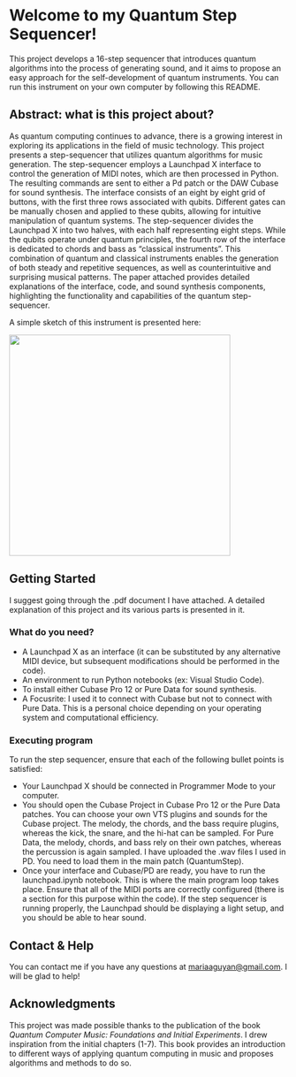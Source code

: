 # Welcome to my Quantum Step Sequencer!

This project develops a 16-step sequencer that introduces quantum algorithms into the process of generating sound, and it aims to propose an easy approach for the self-development of quantum instruments. You can run this instrument on your own computer by following this README.

## Abstract: what is this project about?

As quantum computing continues to advance, there is a growing interest in exploring its applications in the field of music technology. This project presents a step-sequencer that utilizes quantum algorithms for music generation. The step-sequencer employs a Launchpad X interface to control the generation of MIDI notes, which are then processed in Python. The resulting commands are sent to either a Pd patch or the DAW Cubase for sound synthesis. The interface consists of an eight by eight grid of buttons, with the first three rows associated with qubits. Different gates can be manually chosen and applied to these qubits, allowing for intuitive manipulation of quantum systems. The step-sequencer divides the Launchpad X into two halves, with each half representing eight steps. While the qubits operate under quantum principles, the fourth row of the interface is dedicated to chords and bass as “classical instruments”. This combination of quantum and classical instruments enables the generation of both steady and repetitive sequences, as well as counterintuitive and surprising musical patterns. The paper attached provides detailed explanations of the interface, code, and sound synthesis components, highlighting the functionality and capabilities of the quantum step-sequencer.

A simple sketch of this instrument is presented here: 

<img src="https://github.com/maria-aguado/Quantum-Step-Sequencer/assets/114862739/d84418f6-1896-458f-b961-6066412c9172" width="400" />

## Getting Started

I suggest going through the .pdf document I have attached. A detailed explanation of this project and its various parts is presented in it. 

### What do you need?

* A Launchpad X as an interface (it can be substituted by any alternative MIDI device, but subsequent modifications should be performed in the code).
* An environment to run Python notebooks (ex: Visual Studio Code).
* To install either Cubase Pro 12 or Pure Data for sound synthesis.
* A Focusrite: I used it to connect with Cubase but not to connect with Pure Data. This is a personal choice depending on your operating system and computational efficiency.

### Executing program

To run the step sequencer, ensure that each of the following bullet points is satisfied:

* Your Launchpad X should be connected in Programmer Mode to your computer.
* You should open the Cubase Project in Cubase Pro 12 or the Pure Data patches. You can choose your own VTS plugins and sounds for the Cubase project. The melody, the chords, and the bass require plugins, whereas the kick, the snare, and the hi-hat can be sampled. For Pure Data, the melody, chords, and bass rely on their own patches, whereas the percussion is again sampled. I have uploaded the .wav files I used in PD. You need to load them in the main patch (QuantumStep).
* Once your interface and Cubase/PD are ready, you have to run the launchpad.ipynb notebook. This is where the main program loop takes place. Ensure that all of the MIDI ports are correctly configured (there is a section for this purpose within the code). If the step sequencer is running properly, the Launchpad should be displaying a light setup, and you should be able to hear sound.

## Contact & Help

You can contact me if you have any questions at mariaaguyan@gmail.com. I will be glad to help!

## Acknowledgments

This project was made possible thanks to the publication of the book _Quantum Computer Music: Foundations and Initial Experiments_. I drew inspiration from the initial chapters (1-7). This book provides an introduction to different ways of applying quantum computing in music and proposes algorithms and methods to do so.
